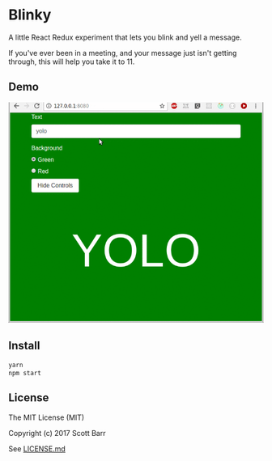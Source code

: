 # Blinky

A little React Redux experiment that lets you blink and yell a message.

If you've ever been in a meeting, and your message just isn't getting
through, this will help you take it to 11.

## Demo

![Blinky demo](./screenshots/blinky-demo.gif)

## Install

    yarn
    npm start

## License

The MIT License (MIT)

Copyright (c) 2017 Scott Barr

See [LICENSE.md](LICENSE.md)
